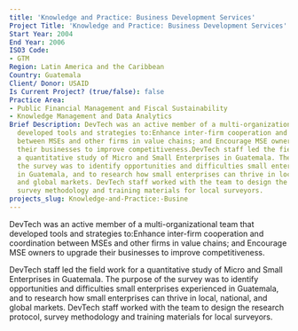 ```yaml
---
title: 'Knowledge and Practice: Business Development Services'
Project Title: 'Knowledge and Practice: Business Development Services'
Start Year: 2004
End Year: 2006
ISO3 Code:
- GTM
Region: Latin America and the Caribbean
Country: Guatemala
Client/ Donor: USAID
Is Current Project? (true/false): false
Practice Area:
- Public Financial Management and Fiscal Sustainability
- Knowledge Management and Data Analytics
Brief Description: DevTech was an active member of a multi-organizational team that
  developed tools and strategies to:Enhance inter-firm cooperation and coordination
  between MSEs and other firms in value chains; and Encourage MSE owners to upgrade
  their businesses to improve competitiveness.DevTech staff led the field work for
  a quantitative study of Micro and Small Enterprises in Guatemala. The purpose of
  the survey was to identify opportunities and difficulties small enterprises experienced
  in Guatemala, and to research how small enterprises can thrive in local, national,
  and global markets. DevTech staff worked with the team to design the research protocol,
  survey methodology and training materials for local surveyors.
projects_slug: Knowledge-and-Practice:-Busine
---
```


DevTech was an active member of a multi-organizational team that developed tools and strategies to:Enhance inter-firm cooperation and coordination between MSEs and other firms in value chains; and Encourage MSE owners to upgrade their businesses to improve competitiveness.

DevTech staff led the field work for a quantitative study of Micro and Small Enterprises in Guatemala. The purpose of the survey was to identify opportunities and difficulties small enterprises experienced in Guatemala, and to research how small enterprises can thrive in local, national, and global markets. DevTech staff worked with the team to design the research protocol, survey methodology and training materials for local surveyors.